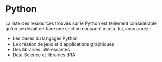 # Python

La liste des ressources trouvés sur le Python est tellement considérable qu'on se devait de faire une section consacré à cela. 
Ici, vous aurez : 
- Les bases du langages Python 
- La création de jeux et d'applications graphiques 
- Des librairies intéressantes
- Data Science et librairies d'IA